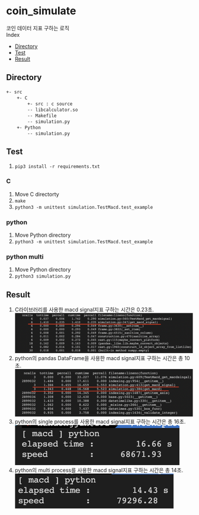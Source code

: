 # coin_simulate
코인 데이터 지표 구하는 로직<br>
Index<br>
* [Directory](#directory)
* [Test](#test)
* [Result](#result)

## Directory
```
+- src
    +- C
        +- src : c source
        -- libcalculator.so
        -- Makefile
        -- simulation.py
    +- Python
        -- simulation.py
```

## Test
1. ` pip3 install -r requirements.txt `
### C
1. Move C directorty
2. `make`
3. `python3 -m unittest simulation.TestMacd.test_example`
### python
1. Move Python directory
2. `python3 -m unittest simulation.TestMacd.test_example`
### python multi
1. Move Python directory
2. `python3 simulation.py`

## Result
1. C라이브러리를 사용한 macd signal지표 구하는 시간은 0.23초.
![C](c_cProfile.png)
2. python의 pandas DataFrame을 사용한 macd signal지표 구하는 시간은 총 10초.
![Python](python_cProfile.png)
3. python의 single process를 사용한 macd signal지표 구하는 시간은 총 16초.
![Python Single](python_single_process.png)
4. python의 multi process를 사용한 macd signal지표 구하는 시간은 총 14초.
![Python Multi](python_multi_process.png)